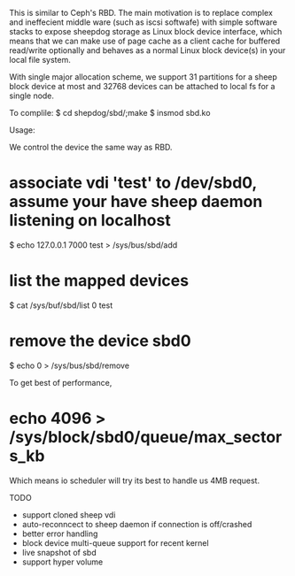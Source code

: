 This is similar to Ceph's RBD. The main motivation is to replace complex
and ineffecient middle ware (such as iscsi softwafe) with simple software stacks
to expose sheepdog storage as Linux block device interface, which means that we
can make use of page cache as a client cache for buffered read/write optionally
and behaves as a normal Linux block device(s) in your local file system.

With single major allocation scheme, we support 31 partitions for a sheep block
device at most and 32768 devices can be attached to local fs for a single node.

To complile:
   $ cd shepdog/sbd/;make
   $ insmod sbd.ko

Usage:

We control the device the same way as RBD.

# associate vdi 'test' to /dev/sbd0, assume your have sheep daemon listening on localhost
$ echo 127.0.0.1 7000 test > /sys/bus/sbd/add

# list the mapped devices
$ cat /sys/buf/sbd/list
0 test

# remove the device sbd0
$ echo 0 > /sys/bus/sbd/remove

To get best of performance,

# echo 4096 > /sys/block/sbd0/queue/max_sectors_kb

Which means io scheduler will try its best to handle us 4MB request.

TODO
- support cloned sheep vdi
- auto-reconncect to sheep daemon if connection is off/crashed
- better error handling
- block device multi-queue support for recent kernel
- live snapshot of sbd
- support hyper volume